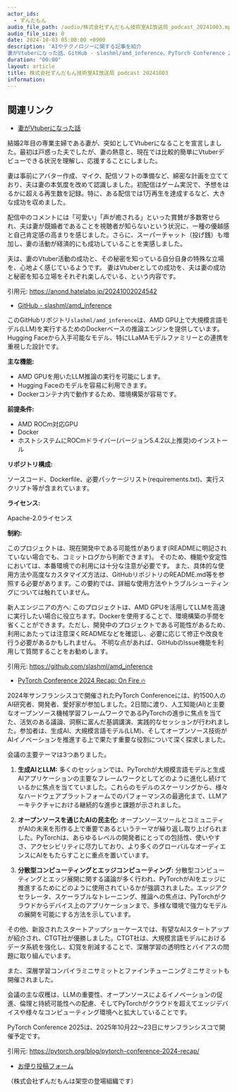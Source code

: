 ```yaml
---
actor_ids:
  - ずんだもん
audio_file_path: /audio/株式会社ずんだもん技術室AI放送局_podcast_20241003.mp3
audio_file_size: 0
date: 2024-10-03 05:00:00 +0900
description: 'AIやテクノロジーに関する記事を紹介  
妻がVtuberになった話、GitHub - slashml/amd_inference、PyTorch Conference 2024 Recap: On Fire 🔥'
duration: "00:00"
layout: article
title: 株式会社ずんだもん技術室AI放送局 podcast 20241003
information: 
---
```


## 関連リンク


- [妻がVtuberになった話](https://anond.hatelabo.jp/20241002024542)  



結婚2年目の専業主婦である妻が、突如としてVtuberになることを宣言しました。最初は戸惑った夫でしたが、妻の熱意と、現在では比較的簡単にVtuberデビューできる状況を理解し、応援することにしました。

妻は事前にアバター作成、マイク、配信ソフトの準備など、綿密な計画を立てており、夫は妻の本気度を改めて認識しました。初配信はゲーム実況で、予想をはるかに超える再生数を記録。特に、ある配信では1万再生を達成するなど、大きな成功を収めました。

配信中のコメントには「可愛い」「声が癒される」といった賞賛が多数寄せられ、夫は妻が既婚者であることを視聴者が知らないという状況に、一種の優越感と自己肯定感の高まりを感じました。さらに、スーパーチャット（投げ銭）も増加し、妻の活動が経済的にも成功していることを実感しました。

夫は、妻のVtuber活動の成功と、その秘密を知っている自分自身の特殊な立場を、心地よく感じているようです。  妻はVtuberとしての成功を、夫は妻の成功と秘密を知る立場をそれぞれ楽しんでいる、という内容です。


引用元: https://anond.hatelabo.jp/20241002024542


- [GitHub - slashml/amd_inference](https://github.com/slashml/amd_inference)  



このGitHubリポジトリ`slashml/amd_inference`は、AMD GPU上で大規模言語モデル(LLM)を実行するためのDockerベースの推論エンジンを提供しています。Hugging Faceから入手可能なモデル、特にLLaMAモデルファミリーとの連携を重視した設計です。

**主な機能:**

* AMD GPUを用いたLLM推論の実行を可能にします。
* Hugging Faceのモデルを容易に利用できます。
* Dockerコンテナ内で動作するため、環境構築が容易です。

**前提条件:**

* AMD ROCm対応GPU
* Docker
* ホストシステムにROCmドライバー(バージョン5.4.2以上推奨)のインストール

**リポジトリ構成:**

ソースコード、Dockerfile、必要パッケージリスト(requirements.txt)、実行スクリプト等が含まれています。

**ライセンス:**

Apache-2.0ライセンス

**制約:**

このプロジェクトは、現在開発中である可能性があります(READMEに明記されていない場合でも、コミットログから判断できます)。  そのため、機能や安定性においては、本番環境での利用には十分な注意が必要です。 また、具体的な使用方法や高度なカスタマイズ方法は、GitHubリポジトリのREADME.md等を参照する必要があります。この要約では、詳細な使用方法やトラブルシューティングについては触れていません。


新人エンジニアの方へ: このプロジェクトは、AMD GPUを活用してLLMを高速に実行したい場合に役立ちます。Dockerを使用することで、環境構築の手間を省くことができます。ただし、開発中のプロジェクトである可能性があるため、利用にあたっては注意深くREADMEなどを確認し、必要に応じて修正や改良を行う必要があるかもしれません。  不明な点があれば、GitHubのIssue機能を利用して質問することをお勧めします。


引用元: https://github.com/slashml/amd_inference


- [PyTorch Conference 2024 Recap: On Fire 🔥](https://pytorch.org/blog/pytorch-conference-2024-recap/)  



2024年サンフランシスコで開催されたPyTorch Conferenceには、約1500人のAI研究者、開発者、愛好家が参加しました。2日間に渡り、人工知能(AI)と主要なオープンソース機械学習フレームワークであるPyTorchの進歩に焦点を当てた、活気のある議論、洞察に富んだ基調講演、実践的なセッションが行われました。参加者は、生成AI、大規模言語モデル(LLM)、そしてオープンソース技術がAIイノベーションを推進する上で果たす重要な役割について深く探求しました。

会議の主要テーマは3つありました。

1. **生成AIとLLM:**  多くのセッションでは、PyTorchが大規模言語モデルと生成AIアプリケーションの主要なフレームワークとしてどのように進化し続けているかに焦点を当てていました。これらのモデルのスケーリングから、様々なハードウェアプラットフォームでのパフォーマンスの最適化まで、LLMアーキテクチャにおける継続的な進歩と課題が示されました。

2. **オープンソースを通じたAIの民主化:** オープンソースツールとコミュニティがAIの未来を形作る上で重要であるというテーマが繰り返し取り上げられました。PyTorchは、あらゆるレベルの開発者にとっての包括性、使いやすさ、アクセシビリティに尽力しており、より多くのグローバルなオーディエンスにAIをもたらすことに重点を置いています。

3. **分散型コンピューティングとエッジコンピューティング:** 分散型コンピューティングとエッジ展開に関する議論が多く行われ、PyTorchがAIをエッジに推進するためにどのように使用されているかが強調されました。エッジアクセラレータ、スケーラブルなトレーニング、推論への焦点は、PyTorchがクラウドからデバイス上のアプリケーションまで、多様な環境で強力なモデルの展開を可能にする方法を示しています。

その他、新設されたスタートアップショーケースでは、有望なAIスタートアップが紹介され、CTGT社が優勝しました。CTGT社は、大規模言語モデルにおけるデータ系統を強化し、幻覚を削減することで、深層学習の透明性とバイアスの問題に取り組んでいます。

また、深層学習コンパイラミニサミットとファインチューニングミニサミットも開催されました。

会議の主な収穫は、LLMの重要性、オープンソースによるイノベーションの促進、倫理と持続可能性への配慮、そしてPyTorchがクラウドを超えてエッジデバイスや様々なコンピューティング環境へと拡大していることです。


PyTorch Conference 2025は、2025年10月22～23日にサンフランシスコで開催予定です。


引用元: https://pytorch.org/blog/pytorch-conference-2024-recap/



- [お便り投稿フォーム](https://forms.gle/ffg4JTfqdiqK62qf9)

（株式会社ずんだもんは架空の登場組織です）
